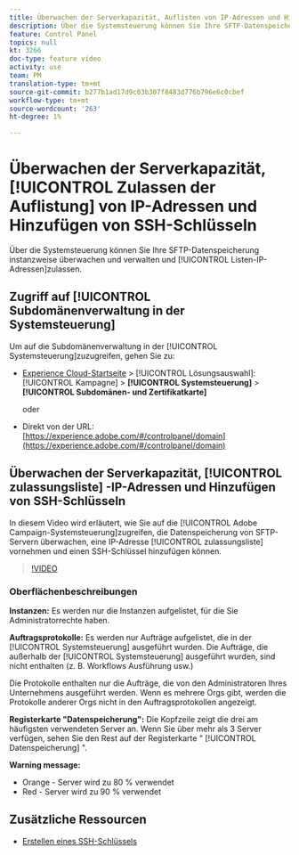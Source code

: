 ```yaml
---
title: Überwachen der Serverkapazität, Auflisten von IP-Adressen und Hinzufügen von SSH-Schlüsseln
description: Über die Systemsteuerung können Sie Ihre SFTP-Datenspeicherung instanzweise überwachen und verwalten und zulassungsliste IP-Adressen hinzufügen.
feature: Control Panel
topics: null
kt: 3266
doc-type: feature video
activity: use
team: PM
translation-type: tm+mt
source-git-commit: b277b1ad17d9c03b307f8483d776b796e6c0cbef
workflow-type: tm+mt
source-wordcount: '263'
ht-degree: 1%

---
```



# Überwachen der Serverkapazität, [!UICONTROL Zulassen der Auflistung] von IP-Adressen und Hinzufügen von SSH-Schlüsseln

Über die Systemsteuerung können Sie Ihre SFTP-Datenspeicherung instanzweise überwachen und verwalten und [!UICONTROL Listen-IP-Adressen]zulassen.

## Zugriff auf [!UICONTROL Subdomänenverwaltung in der Systemsteuerung]

Um auf die Subdomänenverwaltung in der [!UICONTROL Systemsteuerung]zuzugreifen, gehen Sie zu:

* [Experience Cloud-Startseite](https://experience.adobe.com/#/home) > [!UICONTROL Lösungsauswahl]: [!UICONTROL Kampagne] > **[!UICONTROL Systemsteuerung]** > **[!UICONTROL Subdomänen- und Zertifikatkarte]**

   oder
* Direkt von der URL: [https://experience.adobe.com/#/controlpanel/domain](https://experience.adobe.com/#/controlpanel/domain)

## Überwachen der Serverkapazität, [!UICONTROL zulassungsliste] -IP-Adressen und Hinzufügen von SSH-Schlüsseln

In diesem Video wird erläutert, wie Sie auf die [!UICONTROL Adobe Campaign-Systemsteuerung]zugreifen, die Datenspeicherung von SFTP-Servern überwachen, eine IP-Adresse [!UICONTROL zulassungsliste] vornehmen und einen SSH-Schlüssel hinzufügen können.

>[!VIDEO](https://video.tv.adobe.com/v/27270?quality=12)

### Oberflächenbeschreibungen

**Instanzen:** Es werden nur die Instanzen aufgelistet, für die Sie Administratorrechte haben.

**Auftragsprotokolle:** Es werden nur Aufträge aufgelistet, die in der [!UICONTROL Systemsteuerung] ausgeführt wurden. Die Aufträge, die außerhalb der [!UICONTROL Systemsteuerung] ausgeführt wurden, sind nicht enthalten (z. B. Workflows Ausführung usw.)

Die Protokolle enthalten nur die Aufträge, die von den Administratoren Ihres Unternehmens ausgeführt werden. Wenn es mehrere Orgs gibt, werden die Protokolle anderer Orgs nicht in den Auftragsprotokollen angezeigt.

**Registerkarte &quot;Datenspeicherung&quot;:** Die Kopfzeile zeigt die drei am häufigsten verwendeten Server an. Wenn Sie über mehr als 3 Server verfügen, sehen Sie den Rest auf der Registerkarte &quot; [!UICONTROL Datenspeicherung] &quot;.

**Warning message:**

* Orange - Server wird zu 80 % verwendet
* Red - Server wird zu 90 % verwendet

## Zusätzliche Ressourcen

* [Erstellen eines SSH-Schlüssels](/help/administrating/control-panel/generate-ssh-key.md)
